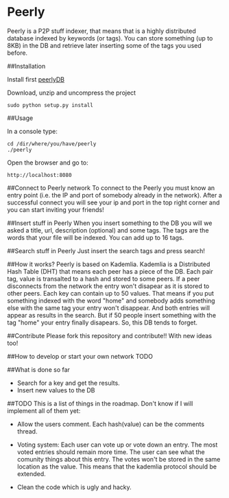 # Peerly
Peerly is a P2P stuff indexer, that means that is a highly distributed database indexed by keywords (or tags). You can store something (up to 8KB) in the DB and retrieve later inserting some of the tags you used before.

##Installation

Install first [peerlyDB](https://github.com/z4m0/peerlyDB)

Download, unzip and uncompress the project
```
sudo python setup.py install
```

##Usage

In a console type:
```
cd /dir/where/you/have/peerly
./peerly
```

Open the browser and go to:
```
http://localhost:8080
```

##Connect to Peerly network
To connect to the Peerly you must know an entry point (i.e. the IP and port of somebody already in the network). After a successful connect you will see your ip and port in the top right corner and you can start inviting your friends!

##Insert stuff in Peerly
When you insert something to the DB you will we asked a title, url, description (optional) and some tags. The tags are the words that your file will be indexed. You can add up to 16 tags.

##Search stuff in Peerly
Just insert the search tags and press search!

##How it works?
Peerly is based on Kademlia. Kademlia is a Distributed Hash Table (DHT) that means each peer has a piece of the DB. 
Each pair tag, value is transalted to a hash and stored to some peers. If a peer disconnects from the network the entry won't disapear as it is stored to other peers. Each key can contain up to 50 values. That means if you put something indexed with the word "home" and somebody adds something else with the same tag your entry won't disappear. And both entries will appear as results in the search. But if 50 people insert something with the tag "home" your entry finally disapears. So, this DB tends to forget.

##Contribute
Please fork this repository and contribute!! With new ideas too!

##How to develop or start your own network
TODO

##What is done so far
* Search for a key and get the results.
* Insert new values to the DB

##TODO
This is a list of things in the roadmap. Don't know if I will implement all of them yet:

* Allow the users comment. Each hash(value) can be the comments thread.

* Voting system: Each user can vote up or vote down an entry. The most voted entries should remain more time. The user can see what the comunity things about this entry. The votes won't be stored in the same location as the value. This means that the kademlia protocol should be extended.

* Clean the code which is ugly and hacky.



